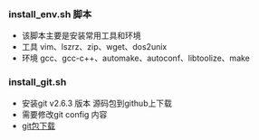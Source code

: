 
### install_env.sh 脚本 
   - 该脚本主要是安装常用工具和环境
   - 工具 vim、lszrz、zip、wget、dos2unix
   - 环境 gcc、gcc-c++、automake、autoconf、libtoolize、make

### install_git.sh
   - 安装git v2.6.3 版本 源码包到github上下载
   - 需要修改git config 内容
   - [git包下载](https://github.com/git/git/releases)
